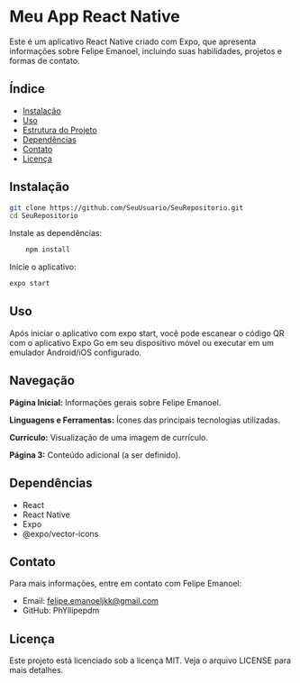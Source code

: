 # Meu App React Native

Este é um aplicativo React Native criado com Expo, que apresenta informações sobre Felipe Emanoel, incluindo suas habilidades, projetos e formas de contato.

## Índice

- [Instalação](#instalação)
- [Uso](#uso)
- [Estrutura do Projeto](#estrutura-do-projeto)
- [Dependências](#dependências)
- [Contato](#contato)
- [Licença](#licença)

## Instalação

   ```bash
   git clone https://github.com/SeuUsuario/SeuRepositorio.git
   cd SeuRepositorio
```
 Instale as dependências:

```bash
    npm install
```

 Inicie o aplicativo:

```bash
expo start
```
## Uso
Após iniciar o aplicativo com expo start, você pode escanear o código QR com o aplicativo Expo Go em seu dispositivo móvel ou executar em um emulador Android/iOS configurado.

## Navegação
**Página Inicial:** Informações gerais sobre Felipe Emanoel.

**Linguagens e Ferramentas:** Ícones das principais tecnologias utilizadas.

**Currículo:** Visualização de uma imagem de currículo.

**Página 3:** Conteúdo adicional (a ser definido).

## Dependências
- React
- React Native
- Expo
- @expo/vector-icons

## Contato
Para mais informações, entre em contato com Felipe Emanoel:

- Email: felipe.emanoeljkk@gmail.com
- GitHub: PhYllipepdm

## Licença
Este projeto está licenciado sob a licença MIT. Veja o arquivo LICENSE para mais detalhes.

